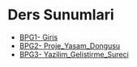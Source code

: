 # Ders Sunumlari

<!--Index-->

- [BPG1- Giris](./BPG1-%20Giris.pdf)
- [BPG2- Proje_Yasam_Dongusu](./BPG2-%20Proje_Yasam_Dongusu.pdf)
- [BPG3- Yazilim_Gelistirme_Sureci](./BPG3-%20Yazilim_Gelistirme_Sureci.pdf)

<!--Index-->
